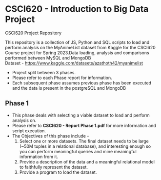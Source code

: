 <h1>CSCI620 - Introduction to Big Data Project</h1>
CSCI620 Project Repository<br>

This repository is a collection of JS, Python and SQL scripts to load and perform analysis on the MyAnimeList dataset from Kaggle for the CSCI620 Course project for Spring 2023.Data loading, analysis and comparisons performed between MySQL and MongoDB<br>
Dataset - https://www.kaggle.com/datasets/azathoth42/myanimelist

- Project split between 3 phases.
- Please refer to each Phase report for information.
- Each subsequent phase assumes previous phase has been executed and the data is present in the postgreSQL and MongoDB

<h2>Phase 1</h2>
<ul>
  <li>This phase deals with selecting a viable dataset to load and perform analysis on.</li>
  <li>Please refer to <b>CSCI620 - Report Phase 1.pdf</b> for more information and script execution.</li>
  <li>The Objectives of this phase include -
    <ol>
      <li>
        Select one or more datasets. The final dataset needs to be large (~50M tuples in a
        relational database), and interesting enough so you can perform meaningful queries and mine
        meaningful information from it.
      </li>
      <li>
        Provide a description of the data and a meaningful relational model to faithfully represent the dataset.
      </li>
      <li>
        Provide a program to load the dataset.
      </li>
    </ol>
  </li>
</ul>

